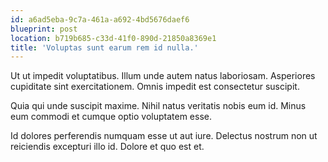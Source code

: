```yaml
---
id: a6ad5eba-9c7a-461a-a692-4bd5676daef6
blueprint: post
location: b719b685-c33d-41f0-890d-21850a8369e1
title: 'Voluptas sunt earum rem id nulla.'
---
```

Ut ut impedit voluptatibus. Illum unde autem natus laboriosam. Asperiores cupiditate sint exercitationem. Omnis impedit est consectetur suscipit.

Quia qui unde suscipit maxime. Nihil natus veritatis nobis eum id. Minus eum commodi et cumque optio voluptatem esse.

Id dolores perferendis numquam esse ut aut iure. Delectus nostrum non ut reiciendis excepturi illo id. Dolore et quo est et.